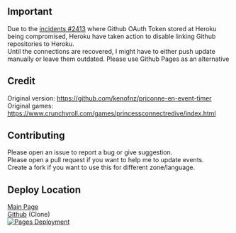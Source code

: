 ## **Important**
Due to the [incidents #2413](https://status.heroku.com/incidents/2413) where Github OAuth Token stored at Heroku being compromised, Heroku have taken action to disable linking Github repositories to Heroku.<br>
Until the connections are recovered, I might have to either push update manually or leave them outdated.
Please use Github Pages as an alternative<br>


## Credit
Original version: https://github.com/kenofnz/priconne-en-event-timer<br>
Original games: https://www.crunchyroll.com/games/princessconnectredive/index.html

## Contributing
Please open an issue to report a bug or give suggestion.<br>
Please open a pull request if you want to help me to update events.<br>
Create a fork if you want to use this for different zone/language.

## Deploy Location
[Main Page](https://priconne-event.herokuapp.com)<br>
[Github](https://trunghieumickey.github.io/priconne-en-event-timer) (Clone)<br>
[![Pages Deployment](https://github.com/trunghieumickey/priconne-en-event-timer/actions/workflows/pages/pages-build-deployment/badge.svg)](https://github.com/trunghieumickey/priconne-en-event-timer/actions/workflows/pages/pages-build-deployment)
